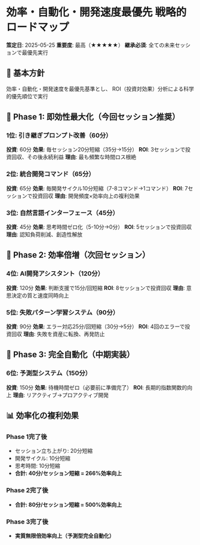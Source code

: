 # 効率・自動化・開発速度最優先 戦略的ロードマップ

**策定日**: 2025-05-25
**重要度**: 最高（★★★★★）
**継承必須**: 全ての未来セッションで最優先実行

## 🎯 基本方針
効率・自動化・開発速度を最優先基準とし、
ROI（投資対効果）分析による科学的優先順位で実行

## 🥇 Phase 1: 即効性最大化（今回セッション推奨）

### 1位: 引き継ぎプロンプト改善（60分）
**投資**: 60分
**効果**: 毎セッション20分短縮（35分→15分）
**ROI**: 3セッションで投資回収、その後永続利益
**理由**: 最も頻繁な時間ロス根絶

### 2位: 統合開発コマンド（65分）
**投資**: 65分
**効果**: 毎開発サイクル10分短縮（7-8コマンド→1コマンド）
**ROI**: 7セッションで投資回収
**理由**: 開発頻度×効率向上の複利効果

### 3位: 自然言語インターフェース（45分）
**投資**: 45分
**効果**: 思考時間ゼロ化（5-10分→0分）
**ROI**: 5セッションで投資回収
**理由**: 認知負荷削減、創造性解放

## 🥈 Phase 2: 効率倍増（次回セッション）

### 4位: AI開発アシスタント（120分）
**投資**: 120分
**効果**: 判断支援で15分/回短縮
**ROI**: 8セッションで投資回収
**理由**: 意思決定の質と速度同時向上

### 5位: 失敗パターン学習システム（90分）
**投資**: 90分
**効果**: エラー対応25分/回短縮（30分→5分）
**ROI**: 4回のエラーで投資回収
**理由**: 失敗を資産に転換、再発防止

## 🥉 Phase 3: 完全自動化（中期実装）

### 6位: 予測型システム（150分）
**投資**: 150分
**効果**: 待機時間ゼロ（必要前に準備完了）
**ROI**: 長期的指数関数的向上
**理由**: リアクティブ→プロアクティブ開発

## 📊 効率化の複利効果

### Phase 1完了後
- セッション立ち上がり: 20分短縮
- 開発サイクル: 10分短縮
- 思考時間: 10分短縮
- **合計: 40分/セッション短縮 = 266%効率向上**

### Phase 2完了後
- **合計: 80分/セッション短縮 = 500%効率向上**

### Phase 3完了後
- **実質無限倍効率向上（予測型完全自動化）**
